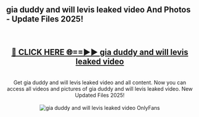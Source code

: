 <h2>gia duddy and will levis leaked video And Photos - Update Files 2025!</h2>
<br>
<div align="center">
<h2><a href="https://linkcuts.com/hfmhzwbr" rel="nofollow">🔴 CLICK HERE 🌐==►► gia duddy and will levis leaked video</a></h2>
<br>
Get gia duddy and will levis leaked video and all content. Now you can access all videos and pictures of gia duddy and will levis leaked video. New Updated Files 2025!
<br>
<br>
<a href="https://linkcuts.com/hfmhzwbr" rel="nofollow" data-target="animated-image.originalLink"><img src="https://i.ibb.co.com/WyWwxjT/player-gif2.gif" alt="gia duddy and will levis leaked video OnlyFans" style="max-width: 100%; display: inline-block;" data-target="animated-image.originalImage"></a>
</div>
<br>